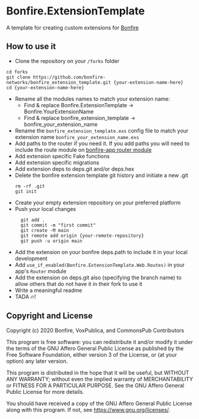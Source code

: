 # Bonfire.ExtensionTemplate

A template for creating custom extensions for [Bonfire](https://bonfire.cafe/)

## How to use it
- Clone the repository on your `/forks` folder
```
cd forks
git clone https://github.com/bonfire-networks/bonfire_extension_template.git {your-extension-name-here}
cd {your-extension-name-here} 
```
- Rename all the modules names to match your extension name:
    - Find & replace Bonfire.ExtensionTemplate -> Bonfire.YourExtensionName 
    - Find & replace bonfire_extension_template -> bonfire_your_extension_name
- Rename the `bonfire_extension_template.exs` config file to match your extension name `bonfire_your_extension_name.exs`
- Add paths to the router if you need it. If you add paths you will need to include the route module on [bonfire-app router module](https://github.com/bonfire-networks/bonfire-app/blob/main/lib/web/router.ex#L51) 
- Add extension specific Fake functions
- Add extension specific migrations
- Add extension deps to deps.git and/or deps.hex 
- Delete the bonfire extension template git history and initiate a new .git 
    ```
    rm -rf .git
    git init    
    ```
- Create your empty extension repository on your preferred platform
- Push your local changes
    ```
      git add .
      git commit -m "first commit"
      git create -M main
      git remote add origin {your-remote-repository}
      git push -u origin main
    ```
- Add the extension on your bonfire deps.path to include it in your local development
- Add `use_if_enabled(Bonfire.ExtensionTemplate.Web.Routes)` in your app's `Router` module
- Add the extension on deps.git also (specifying the branch name) to allow others that do not have it in their fork to use it
- Write a meaningful readme
- TADA 🔥!

## Copyright and License

Copyright (c) 2020 Bonfire, VoxPublica, and CommonsPub Contributors

This program is free software: you can redistribute it and/or modify
it under the terms of the GNU Affero General Public License as
published by the Free Software Foundation, either version 3 of the
License, or (at your option) any later version.

This program is distributed in the hope that it will be useful, but
WITHOUT ANY WARRANTY; without even the implied warranty of
MERCHANTABILITY or FITNESS FOR A PARTICULAR PURPOSE.  See the GNU
Affero General Public License for more details.

You should have received a copy of the GNU Affero General Public
License along with this program.  If not, see <https://www.gnu.org/licenses/>.
